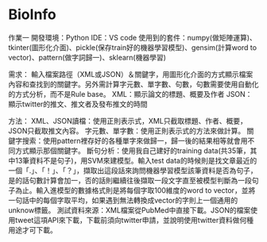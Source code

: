 # BioInfo
作業一
開發環境：Python
IDE：VS code
使用到的套件：numpy(做矩陣運算)、tkinter(圖形化介面)、pickle(保存train好的機器學習模型)、gensim(計算word to vector)、pattern(做字詞歸一)、sklearn(機器學習)

需求：
輸入檔案路徑（XML或JSON）＆關鍵字，用圖形化介面的方式顯示檔案內容和查找到的關鍵字。另外需計算字元數、單字數、句數，句數需要使用自動化的方式分析，而不是Rule base。
XML：顯示論文的標題、概要及作者
JSON：顯示twitter的推文、推文者及發布推文的時間

方法：
XML、JSON讀檔：使用正則表示式，XML只截取標題、作者、概要，JSON只截取推文內容。
字元數、單字數：使用正則表示式的方法來做計算。
關鍵字搜索：使用pattern裡存好的各種單字來做歸一，歸一後的結果相等就會用不同方式顯示那個關鍵字。
斷句分析：使用我自己建好的training data(共35筆，其中13筆資料不是句子)，用SVM來建模型。輸入test data的時候則是找文章最近的一個「.」、「！」、「？」，擷取出這段話來詢問機器學習模型該筆資料是否為句子，是的話句數計算會加一，否的話則繼續往後擷取一段文字直至被模型判斷為一段句子為止。輸入進模型的數據格式則是將每個字取100維度的word to vector，並將一句話中的每個字取平均，如果遇到無法轉換成vector的字則上一個通用的unknow標籤。
測試資料來源：XML檔案從PubMed中直接下載。JSON的檔案使用tweet這項API來下載，下載前須向twitter申請，並說明使用twitter資料做何種用途才可下載。
